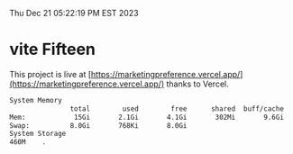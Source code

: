 Thu Dec 21 05:22:19 PM EST 2023

# vite Fifteen


This project is live at [https://marketingpreference.vercel.app/](https://marketingpreference.vercel.app/) thanks to Vercel.

```bash
System Memory
               total        used        free      shared  buff/cache   available
Mem:            15Gi       2.1Gi       4.1Gi       302Mi       9.6Gi        13Gi
Swap:          8.0Gi       768Ki       8.0Gi
System Storage
460M	.
```
